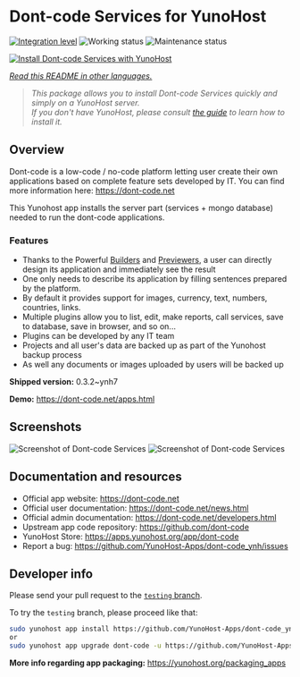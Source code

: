 <!--
N.B.: This README was automatically generated by <https://github.com/YunoHost/apps/tree/master/tools/readme_generator>
It shall NOT be edited by hand.
-->

# Dont-code Services for YunoHost

[![Integration level](https://dash.yunohost.org/integration/dont-code.svg)](https://ci-apps.yunohost.org/ci/apps/dont-code/) ![Working status](https://ci-apps.yunohost.org/ci/badges/dont-code.status.svg) ![Maintenance status](https://ci-apps.yunohost.org/ci/badges/dont-code.maintain.svg)

[![Install Dont-code Services with YunoHost](https://install-app.yunohost.org/install-with-yunohost.svg)](https://install-app.yunohost.org/?app=dont-code)

*[Read this README in other languages.](./ALL_README.md)*

> *This package allows you to install Dont-code Services quickly and simply on a YunoHost server.*  
> *If you don't have YunoHost, please consult [the guide](https://yunohost.org/install) to learn how to install it.*

## Overview

Dont-code is a low-code / no-code platform letting user create their own applications based on complete feature sets developed by IT.
You can find more information here: https://dont-code.net

This Yunohost app installs the server part (services + mongo database) needed to run the dont-code applications.

### Features

- Thanks to the Powerful [Builders](https://dont-code.net/ide-ui) and [Previewers](https://dont-code.net/ide-ui), a user can directly design its application and immediately see the result
- One only needs to describe its application by filling sentences prepared by the platform.
- By default it provides support for images, currency, text, numbers, countries, links.
- Multiple plugins allow you to list, edit, make reports, call services, save to database, save in browser, and so on...
- Plugins can be developed by any IT team
- Projects and all user's data are backed up as part of the Yunohost backup process
- As well any documents or images uploaded by users will be backed up


**Shipped version:** 0.3.2~ynh7

**Demo:** <https://dont-code.net/apps.html>

## Screenshots

![Screenshot of Dont-code Services](./doc/screenshots/ide.gif)
![Screenshot of Dont-code Services](./doc/screenshots/previewer.gif)

## Documentation and resources

- Official app website: <https://dont-code.net>
- Official user documentation: <https://dont-code.net/news.html>
- Official admin documentation: <https://dont-code.net/developers.html>
- Upstream app code repository: <https://github.com/dont-code>
- YunoHost Store: <https://apps.yunohost.org/app/dont-code>
- Report a bug: <https://github.com/YunoHost-Apps/dont-code_ynh/issues>

## Developer info

Please send your pull request to the [`testing` branch](https://github.com/YunoHost-Apps/dont-code_ynh/tree/testing).

To try the `testing` branch, please proceed like that:

```bash
sudo yunohost app install https://github.com/YunoHost-Apps/dont-code_ynh/tree/testing --debug
or
sudo yunohost app upgrade dont-code -u https://github.com/YunoHost-Apps/dont-code_ynh/tree/testing --debug
```

**More info regarding app packaging:** <https://yunohost.org/packaging_apps>

